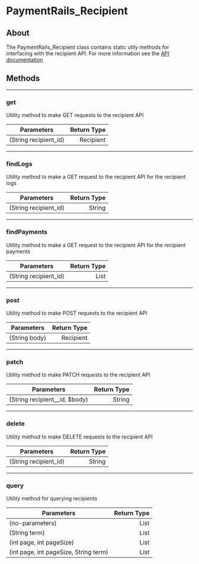 # PaymentRails_Recipient

## About
The PaymentRails_Recipient class contains static utily methods for interfacing with the recipient API. For more information see the [API documentation](http://docs.paymentrails.com/#recipients)

## **Methods**
---
### **get**
Utility method to make GET requests to the recipient API

Parameters | Return Type
---| ---:
(String recipient_id) | Recipient

---
### **findLogs**
Utility method to make a GET request to the recipient API for the recipient logs

Parameters | Return Type
---| ---:
(String recipient_id) | String

---
### **findPayments**
Utility method to make a GET request to the recipient API for the recipient payments

Parameters | Return Type
---| ---:
(String recipient_id) | List<Payment>

---
### **post**
Utility method to make POST requests to the recipient API

Parameters | Return Type
--- | ---:
(String body) | Recipient

---
### **patch**
Utility method to make PATCH requests to the recipient API

Parameters | Return Type
--- | ---:
(String recipient__id, $body) | String

---
### **delete**
Utility method to make DELETE requests to the recipient API

Parameters | Return Type
--- | ---:
(String recipient_id) | String

---
### **query**
Utility method for querying recipients

Parameters | Return Type
--- | ---:
(no-parameters) | List<Recipient>
(String term) | List<Recipient>
(int page, int pageSize) | List<Recipient>
(int page, int pageSize, String term) | List<Recipient>